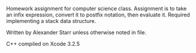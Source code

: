 Homework assignment for computer science class.
Assignment is to take an infix expression, convert it to postfix notation, then evaluate it.
Required implementing a stack data structure.

Written by Alexander Starr unless otherwise noted in file.

C++ compiled on Xcode 3.2.5
